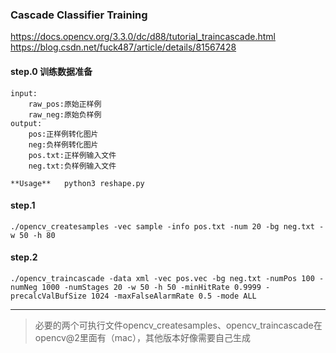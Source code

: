 ### Cascade Classifier Training

https://docs.opencv.org/3.3.0/dc/d88/tutorial_traincascade.html
https://blog.csdn.net/fuck487/article/details/81567428

#### step.0	训练数据准备
    input:
        raw_pos:原始正样例
        raw_neg:原始负样例
    output:
        pos:正样例转化图片
        neg:负样例转化图片
        pos.txt:正样例输入文件
        neg.txt:负样例输入文件
    
    **Usage**   python3 reshape.py

#### step.1
    ./opencv_createsamples -vec sample -info pos.txt -num 20 -bg neg.txt -w 50 -h 80

#### step.2

    ./opencv_traincascade -data xml -vec pos.vec -bg neg.txt -numPos 100 -numNeg 1000 -numStages 20 -w 50 -h 50 -minHitRate 0.9999 -precalcValBufSize 1024 -maxFalseAlarmRate 0.5 -mode ALL

----
> 必要的两个可执行文件opencv_createsamples、opencv_traincascade在opencv@2里面有（mac），其他版本好像需要自己生成

